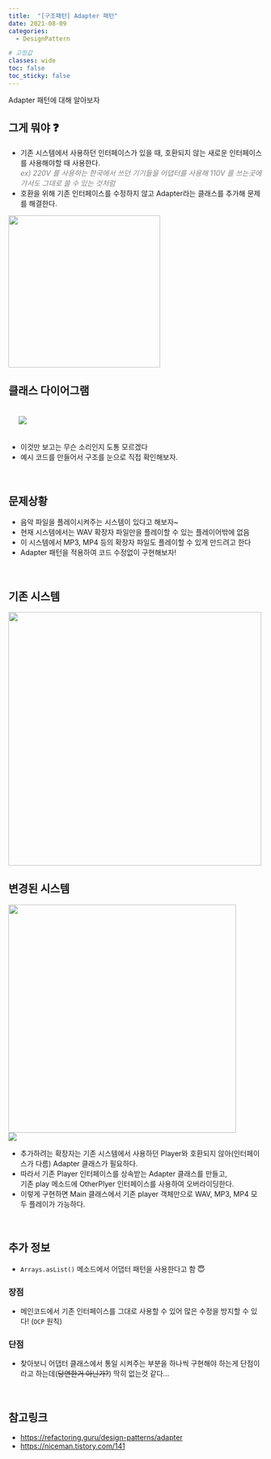 ```yaml
---
title:  "[구조패턴] Adapter 패턴"
date: 2021-08-09
categories:
  - DesignPattern

# 고정값
classes: wide
toc: false
toc_sticky: false
---
```


Adapter 패턴에 대해 알아보자

## 그게 뭐야 ❓

- 기존 시스템에서 사용하던 인터페이스가 있을 때, 호환되지 않는 새로운 인터페이스를 사용해야할 때 사용한다.<br><span style='color:gray; font-style:italic'>ex) 220V 를 사용하는 한국에서 쓰던 기기들을 어댑터를 사용해 110V 를 쓰는곳에 가서도 그대로 쓸 수 있는 것처럼</span>
- 호환을 위해 기존 인터페이스를 수정하지 않고 Adapter라는 클래스를 추가해 문제를 해결한다.

<img width='300' src="https://t1.daumcdn.net/cfile/tistory/991626385C32AB0506">

<br>

## 클래스 다이어그램

<img style='margin:20px' src="https://refactoring.guru/images/patterns/diagrams/adapter/structure-object-adapter.png">

- 이것만 보고는 무슨 소리인지 도통 모르겠다
- 예시 코드를 만들어서 구조를 눈으로 직접 확인해보자.

<br>

## 문제상황

- 음악 파일을 플레이시켜주는 시스템이 있다고 해보자~
- 현재 시스템에서는 WAV 확장자 파일만을 플레이할 수 있는 플레이어밖에 없음
- 이 시스템에서 MP3, MP4 등의 확장자 파일도 플레이할 수 있게 만드려고 한다
- Adapter 패턴을 적용하여 코드 수정없이 구현해보자!

<br>

## 기존 시스템

<img width='500' src="https://user-images.githubusercontent.com/71180414/128655048-80605de1-b393-4fa9-bf2c-aa26a74549f1.png">

<br>

## 변경된 시스템

<img width="450" src="https://user-images.githubusercontent.com/71180414/128675649-02ce6275-9207-49d8-a227-721b3b0426c7.png">

<br>

<img src="https://user-images.githubusercontent.com/71180414/129078767-4111eab3-73ab-438b-ae37-ecc6962bc269.png">

- 추가하려는 확장자는 기존 시스템에서 사용하던 Player와 호환되지 않아(인터페이스가 다름) Adapter 클래스가 필요하다.
- 따라서 기존 Player 인터페이스를 상속받는 Adapter 클래스를 만들고,<br>
기존 play 메소드에 OtherPlyer 인터페이스를 사용하여 오버라이딩한다.
- 이렇게 구현하면 Main 클래스에서 기존 player 객체만으로 WAV, MP3, MP4 모두 플레이가 가능하다.

<br>

## 추가 정보

- `Arrays.asList()` 메소드에서 어댑터 패턴을 사용한다고 함 😇

### 장점 

- 메인코드에서 기존 인터페이스를 그대로 사용할 수 있어 많은 수정을 방지할 수 있다! (`OCP` 원칙)

### 단점

- 찾아보니 어댑터 클래스에서 통일 시켜주는 부분을 하나씩 구현해야 하는게 단점이라고 하는데(~~당연한거 아닌가?~~)  딱히 없는것 같다...

<br>

## 참고링크

- https://refactoring.guru/design-patterns/adapter
- https://niceman.tistory.com/141

<br>

